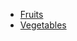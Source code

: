 - [Fruits](https://thewordsearch.com/static/puzzle/word-search-6122935.png)
- [Vegetables](https://thewordsearch.com/static/puzzle/word-search-6122925.png)